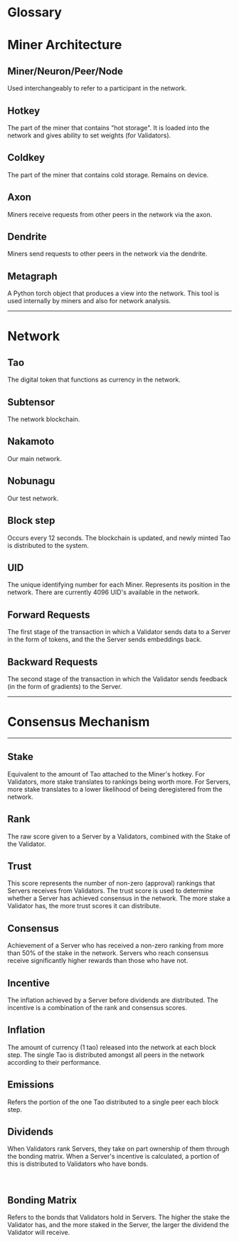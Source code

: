 # Glossary


# Miner Architecture 


## Miner/Neuron/Peer/Node

Used interchangeably to refer to a participant in the network. 
​

## Hotkey

The part of the miner that contains "hot storage". It is loaded into the network and gives ability to set weights (for Validators). 
​

## Coldkey

The part of the miner that contains cold storage. Remains on device.
​

## Axon

Miners receive requests from other peers in the network via the axon.
​

## Dendrite 

Miners send requests to other peers in the network via the dendrite. 
​

## Metagraph

A Python torch object that produces a view into the network. This tool is used internally by miners and also for network analysis. 

---
# Network 


## Tao 

The digital token that functions as currency in the network. 
​

## Subtensor

The network blockchain. 
​

## Nakamoto

Our main network. 
​

## Nobunagu

Our test network. 
​

## Block step

Occurs every 12 seconds. The blockchain is updated, and newly minted Tao is distributed to the system. 
​

## UID

The unique identifying number for each Miner. Represents its position in the network. There are currently 4096 UID's available in the network. 
​

## Forward Requests

The first stage of the transaction in which a Validator sends data to a Server in the form of tokens, and the the Server sends embeddings back. 
​

## Backward Requests

The second stage of the transaction in which the Validator sends feedback (in the form of gradients) to the Server.

---
# Consensus Mechanism
---

## Stake

Equivalent to the amount of Tao attached to the Miner's hotkey. For Validators, more stake translates to rankings being worth more. For Servers, more stake translates to a lower likelihood of being deregistered from the network. 
​

## Rank

The raw score given to a Server by a Validators, combined with the Stake of the Validator. 
​

## Trust

This score represents the number of non-zero (approval) rankings that Servers receives from Validators. The trust score is used to determine whether a Server has achieved consensus in the network. The more stake a Validator has, the more trust scores it can distribute. 
​

## Consensus


Achievement of a Server who has received a non-zero ranking from more than 50% of the stake in the network. Servers who reach consensus receive significantly higher rewards than those who have not. 
​

## Incentive

The inflation achieved by a Server before dividends are distributed. The incentive is a combination of the rank and consensus scores. 
​

## Inflation

The amount of currency (1 tao) released into the network at each block step. The single Tao is distributed amongst all peers in the network according to their performance.
​

## Emissions

Refers the portion of the one Tao distributed to a single peer each block step.


## Dividends

When Validators rank Servers, they take on part ownership of them through the bonding matrix. When a Server's incentive is calculated, a portion of this is distributed to Validators who have bonds.

​
## Bonding Matrix

Refers to the bonds that Validators hold in Servers. The higher the stake the Validator has, and the more staked in the Server, the larger the dividend the Validator will receive. 
​
​